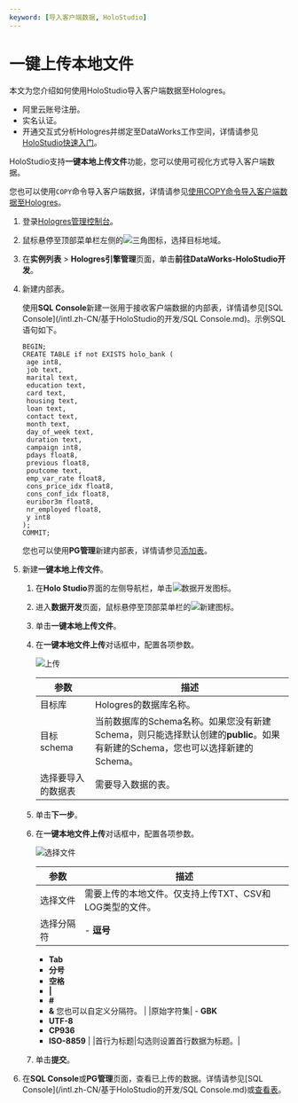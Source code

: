 ```yaml
---
keyword: [导入客户端数据, HoloStudio]
---
```


# 一键上传本地文件

本文为您介绍如何使用HoloStudio导入客户端数据至Hologres。

-   阿里云账号注册。
-   实名认证。
-   开通交互式分析Hologres并绑定至DataWorks工作空间，详情请参见[HoloStudio快速入门](/intl.zh-CN/基于HoloStudio的开发/HoloStudio快速入门.md)。

HoloStudio支持**一键本地上传文件**功能，您可以使用可视化方式导入客户端数据。

您也可以使用`COPY`命令导入客户端数据，详情请参见[使用COPY命令导入客户端数据至Hologres](/intl.zh-CN/数据接入/客户端数据/使用COPY命令导入客户端数据至Hologres.md)。

1.  登录[Hologres管理控制台](https://hologram.console.aliyun.com/#/instance)。

2.  鼠标悬停至顶部菜单栏左侧的![三角](https://static-aliyun-doc.oss-cn-hangzhou.aliyuncs.com/assets/img/zh-CN/6312129951/p134229.png)图标，选择目标地域。

3.  在**实例列表** \> **Hologres引擎管理**页面，单击**前往DataWorks-HoloStudio开发**。

4.  新建内部表。

    使用**SQL Console**新建一张用于接收客户端数据的内部表，详情请参见[SQL Console](/intl.zh-CN/基于HoloStudio的开发/SQL Console.md)。示例SQL语句如下。

    ```
    BEGIN;
    CREATE TABLE if not EXISTS holo_bank (
     age int8,
     job text,
     marital text,
     education text,
     card text,
     housing text,
     loan text,
     contact text,
     month text,
     day_of_week text,
     duration text,
     campaign int8,
     pdays float8,
     previous float8,
     poutcome text,
     emp_var_rate float8,
     cons_price_idx float8,
     cons_conf_idx float8,
     euribor3m float8,
     nr_employed float8,
     y int8
    );
    COMMIT;
    ```

    您也可以使用**PG管理**新建内部表，详情请参见[添加表](/intl.zh-CN/基于HoloStudio的开发/PG管理/表管理.md)。

5.  新建**一键本地上传文件**。

    1.  在**Holo Studio**界面的左侧导航栏，单击![数据开发](https://static-aliyun-doc.oss-cn-hangzhou.aliyuncs.com/assets/img/zh-CN/6312129951/p134237.png)图标。

    2.  进入**数据开发**页面，鼠标悬停至顶部菜单栏的![新建](https://static-aliyun-doc.oss-cn-hangzhou.aliyuncs.com/assets/img/zh-CN/6312129951/p134243.png)图标。

    3.  单击**一键本地上传文件**。

    4.  在**一键本地文件上传**对话框中，配置各项参数。

        ![上传](https://static-aliyun-doc.oss-cn-hangzhou.aliyuncs.com/assets/img/zh-CN/3602129951/p134497.png)

        |参数|描述|
        |--|--|
        |目标库|Hologres的数据库名称。|
        |目标schema|当前数据库的Schema名称。如果您没有新建Schema，则只能选择默认创建的**public**。如果有新建的Schema，您也可以选择新建的Schema。 |
        |选择要导入的数据表|需要导入数据的表。|

    5.  单击**下一步**。

    6.  在**一键本地文件上传**对话框中，配置各项参数。

        ![选择文件](https://static-aliyun-doc.oss-cn-hangzhou.aliyuncs.com/assets/img/zh-CN/3602129951/p134509.png)

        |参数|描述|
        |--|--|
        |选择文件|需要上传的本地文件。仅支持上传TXT、CSV和LOG类型的文件。 |
        |选择分隔符|        -   **逗号**
        -   **Tab**
        -   **分号**
        -   **空格**
        -   **\|**
        -   **\#**
        -   **&**
您也可以自定义分隔符。 |
        |原始字符集|        -   **GBK**
        -   **UTF-8**
        -   **CP936**
        -   **ISO-8859** |
        |首行为标题|勾选则设置首行数据为标题。|

    7.  单击**提交**。

6.  在**SQL Console**或**PG管理**页面，查看已上传的数据。详情请参见[SQL Console](/intl.zh-CN/基于HoloStudio的开发/SQL Console.md)或[查看表](/intl.zh-CN/基于HoloStudio的开发/PG管理/表管理.md)。


